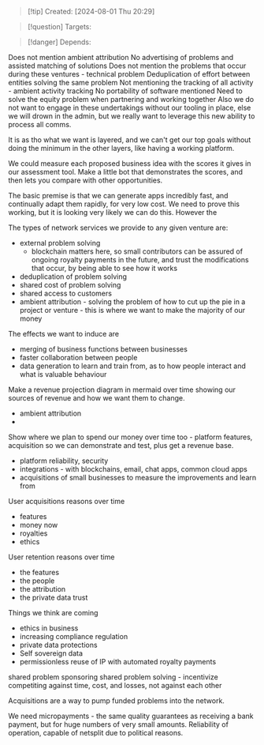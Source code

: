 
>[!tip] Created: [2024-08-01 Thu 20:29]

>[!question] Targets: 

>[!danger] Depends: 

Does not mention ambient attribution
No advertising of problems and assisted matching of solutions
Does not mention the problems that occur during these ventures - technical problem
Deduplication of effort between entities solving the same problem
Not mentioning the tracking of all activity - ambient activity tracking
No portability of software mentioned
Need to solve the equity problem when partnering and working together
Also we do not want to engage in these undertakings without our tooling in place, else we will drown in the admin, but we really want to leverage this new ability to process all comms.

It is as tho what we want is layered, and we can't get our top goals without doing the minimum in the other layers, like having a working platform.

We could measure each proposed business idea with the scores it gives in our assessment tool.
Make a little bot that demonstrates the scores, and then lets you compare with other opportunities.

The basic premise is that we can generate apps incredibly fast, and continually adapt them rapidly, for very low cost.  We need to prove this working, but it is looking very likely we can do this.  However the

The types of network services we provide to any given venture are:
- external problem solving
	- blockchain matters here, so small contributors can be assured of ongoing royalty payments in the future, and trust the modifications that occur, by being able to see how it works
- deduplication of problem solving
- shared cost of problem solving
- shared access to customers
- ambient attribution - solving the problem of how to cut up the pie in a project or venture - this is where we want to make the majority of our money

The effects we want to induce are
- merging of business functions between businesses
- faster collaboration between people
- data generation to learn and train from, as to how people interact and what is valuable behaviour

Make a revenue projection diagram in mermaid over time showing our sources of revenue and how we want them to change.
- ambient attribution
- 
Show where we plan to spend our money over time too - platform features, acquisition so we can demonstrate and test, plus get a revenue base.
- platform reliability, security
- integrations - with blockchains, email, chat apps, common cloud apps
- acquisitions of small businesses to measure the improvements and learn from

User acquisitions reasons over time
- features
- money now
- royalties
- ethics

User retention reasons over time
- the features
- the people
- the attribution
- the private data trust

Things we think are coming
- ethics in business
- increasing compliance regulation
- private data protections
- Self sovereign data
- permissionless reuse of IP with automated royalty payments

shared problem sponsoring
shared problem solving - incentivize competiting against time, cost, and losses, not against each other

Acquisitions are a way to pump funded problems into the network.

We need micropayments - the same quality guarantees as receiving a bank payment, but for huge numbers of very small amounts.
Reliability of operation, capable of netsplit due to political reasons.
